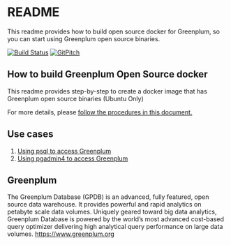 # README
This readme provides how to build open source docker for Greenplum, so you can start using Greenplum open source binaries.

[![Build Status](https://travis-ci.org/kongyew/greenplum-oss-docker.svg?branch=master)](https://travis-ci.org/kongyew/greenplum-oss-docker)
[![GitPitch](https://gitpitch.com/assets/badge.svg)](https://gitpitch.com/kongyew/greenplum-oss-docker)

## How to build Greenplum Open Source docker
This readme provides step-by-step to create a docker image that has Greenplum open source binaries (Ubuntu Only)

For more details, please [follow the procedures in this document.](gpdb/README.md)

## Use cases
1. [Using psql to access Greenplum](usecase1/README.MD)
2. [Using pgadmin4 to access Greenplum](usecase2/README.MD)



##  Greenplum
The  Greenplum Database (GPDB) is an advanced, fully featured, open source data warehouse. It provides powerful and rapid analytics on petabyte scale data volumes. Uniquely geared toward big data analytics, Greenplum Database is powered by the world’s most advanced cost-based query optimizer delivering high analytical query performance on large data volumes.
<https://www.greenplum.org>
